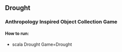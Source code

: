 ## Drought
### Anthropology Inspired Object Collection Game

#### How to run:
 - scala Drought Game=Drought
